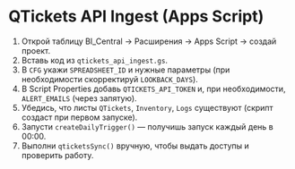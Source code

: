 ﻿# QTickets API Ingest (Apps Script)

1. Открой таблицу BI_Central → Расширения → Apps Script → создай проект.
2. Вставь код из `qtickets_api_ingest.gs`.
3. В `CFG` укажи `SPREADSHEET_ID` и нужные параметры (при необходимости скорректируй `LOOKBACK_DAYS`).
4. В Script Properties добавь `QTICKETS_API_TOKEN` и, при необходимости, `ALERT_EMAILS` (через запятую).
5. Убедись, что листы `QTickets`, `Inventory`, `Logs` существуют (скрипт создаст при первом запуске).
6. Запусти `createDailyTrigger()` — получишь запуск каждый день в 00:00.
7. Выполни `qticketsSync()` вручную, чтобы выдать доступы и проверить работу.
